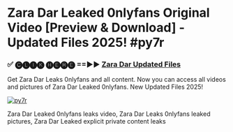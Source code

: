 # Zara Dar Leaked 0nlyfans Original Video [Preview & Download] - Updated Files 2025! #py7r

<h3>✅ 🅒🅛🅘🅚 🅗🅔🅡🅔 ==►► <a href="https://mediafile.pages.dev?q=Zara+Dar&ref=B5R" rel="nofollow">Zara Dar Updated Files</a></h3>

Get Zara Dar Leaks 0nlyfans and all content. Now you can access all videos and pictures of Zara Dar Leaked 0nlyfans. New Updated Files 2025!

[![py7r](https://github.com/user-attachments/assets/f5210949-1d50-4880-9bd9-f37c6975c838)](https://mediafile.pages.dev?q=Zara+Dar&ref=B5R)

Zara Dar Leaked 0nlyfans leaks video, Zara Dar Leaks 0nlyfans leaked pictures, Zara Dar Leaked explicit private content leaks